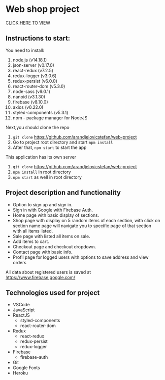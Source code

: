 # Web shop project

[CLICK HERE TO VIEW](https://arandjelovicstefan.github.io/web-project/)

## Instructions to start:

You need to install:

1. node.js (v14.18.1)
2. json-server (v0.17.0)
3. react-redux (v7.2.5)
4. redux-logger (v3.0.6)
5. redux-persist (v6.0.0)
6. react-router-dom (v5.3.0)
7. node-sass (v6.0.1)
8. nanoid (v3.1.30)
9. firebase (v8.10.0)
10.   axios (v0.22.0)
11.   styled-components (v5.3.1)
12.   npm - package manager for NodeJS

Next,you should clone the repo

1. `git clone` https://github.com/arandjelovicstefan/web-project
2. Go to project root directory and start `npm install`
3. After that, `npm start` to start the app

This application has its own server

1. `git clone` https://github.com/arandjelovicstefan/web-project
2. `npm install` in root directory
3. `npm start` as well in root directory

## Project description and functionality

-  Option to sign up and sign in.
-  Sign in with Google with Firebase Auth.
-  Home page with basic display of sections.
-  Shop page with display on 5 random items of each section, with click on section name page will navigate you to specific page of that section with all items listed.
-  Sale page with listed all items on sale.
-  Add items to cart.
-  Checkout page and checkout dropdown.
-  Contact page with basic info.
-  Profil page for logged users with options to save address and view orders.

All data about registered users is saved at https://www.firebase.google.com/

## Technologies used for project

-  VSCode
-  JavaScript
-  ReactJS
   -  styled-components
   -  react-router-dom
-  Redux
   -  react-redux
   -  redux-persist
   -  redux-logger
-  Firebase
   -  firebase-auth
-  Git
-  Google Fonts
-  Heroku
